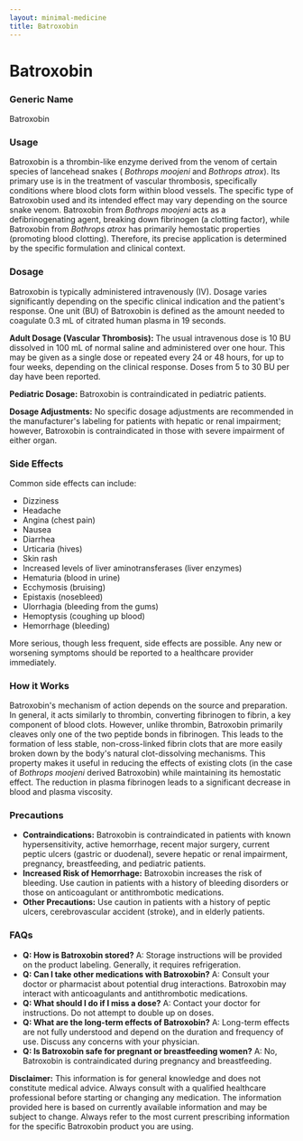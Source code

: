 ```yaml
---
layout: minimal-medicine
title: Batroxobin
---
```


# Batroxobin
### Generic Name
Batroxobin

### Usage
Batroxobin is a thrombin-like enzyme derived from the venom of certain species of lancehead snakes ( *Bothrops moojeni* and *Bothrops atrox*).  Its primary use is in the treatment of vascular thrombosis, specifically conditions where blood clots form within blood vessels.  The specific type of Batroxobin used and its intended effect may vary depending on the source snake venom. Batroxobin from *Bothrops moojeni* acts as a defibrinogenating agent, breaking down fibrinogen (a clotting factor), while Batroxobin from *Bothrops atrox* has primarily hemostatic properties (promoting blood clotting).  Therefore, its precise application is determined by the specific formulation and clinical context.

### Dosage
Batroxobin is typically administered intravenously (IV).  Dosage varies significantly depending on the specific clinical indication and the patient's response.  One unit (BU) of Batroxobin is defined as the amount needed to coagulate 0.3 mL of citrated human plasma in 19 seconds.

**Adult Dosage (Vascular Thrombosis):**  The usual intravenous dose is 10 BU dissolved in 100 mL of normal saline and administered over one hour.  This may be given as a single dose or repeated every 24 or 48 hours, for up to four weeks, depending on the clinical response. Doses from 5 to 30 BU per day have been reported.

**Pediatric Dosage:**  Batroxobin is contraindicated in pediatric patients.

**Dosage Adjustments:**  No specific dosage adjustments are recommended in the manufacturer's labeling for patients with hepatic or renal impairment; however, Batroxobin is contraindicated in those with severe impairment of either organ.


### Side Effects
Common side effects can include:

* Dizziness
* Headache
* Angina (chest pain)
* Nausea
* Diarrhea
* Urticaria (hives)
* Skin rash
* Increased levels of liver aminotransferases (liver enzymes)
* Hematuria (blood in urine)
* Ecchymosis (bruising)
* Epistaxis (nosebleed)
* Ulorrhagia (bleeding from the gums)
* Hemoptysis (coughing up blood)
* Hemorrhage (bleeding)


More serious, though less frequent, side effects are possible.  Any new or worsening symptoms should be reported to a healthcare provider immediately.

### How it Works
Batroxobin's mechanism of action depends on the source and preparation.  In general, it acts similarly to thrombin, converting fibrinogen to fibrin, a key component of blood clots. However, unlike thrombin, Batroxobin primarily cleaves only one of the two peptide bonds in fibrinogen. This leads to the formation of less stable, non-cross-linked fibrin clots that are more easily broken down by the body's natural clot-dissolving mechanisms.  This property makes it useful in reducing the effects of existing clots (in the case of *Bothrops moojeni* derived Batroxobin) while maintaining its hemostatic effect.  The reduction in plasma fibrinogen leads to a significant decrease in blood and plasma viscosity.


### Precautions
* **Contraindications:** Batroxobin is contraindicated in patients with known hypersensitivity, active hemorrhage, recent major surgery, current peptic ulcers (gastric or duodenal), severe hepatic or renal impairment, pregnancy, breastfeeding, and pediatric patients.
* **Increased Risk of Hemorrhage:** Batroxobin increases the risk of bleeding.  Use caution in patients with a history of bleeding disorders or those on anticoagulant or antithrombotic medications.
* **Other Precautions:**  Use caution in patients with a history of peptic ulcers, cerebrovascular accident (stroke), and in elderly patients.

### FAQs

* **Q: How is Batroxobin stored?** A:  Storage instructions will be provided on the product labeling.  Generally, it requires refrigeration.
* **Q:  Can I take other medications with Batroxobin?** A:  Consult your doctor or pharmacist about potential drug interactions.  Batroxobin may interact with anticoagulants and antithrombotic medications.
* **Q: What should I do if I miss a dose?** A: Contact your doctor for instructions. Do not attempt to double up on doses.
* **Q: What are the long-term effects of Batroxobin?** A: Long-term effects are not fully understood and depend on the duration and frequency of use. Discuss any concerns with your physician.
* **Q: Is Batroxobin safe for pregnant or breastfeeding women?** A: No, Batroxobin is contraindicated during pregnancy and breastfeeding.


**Disclaimer:** This information is for general knowledge and does not constitute medical advice. Always consult with a qualified healthcare professional before starting or changing any medication.  The information provided here is based on currently available information and may be subject to change.  Always refer to the most current prescribing information for the specific Batroxobin product you are using.
